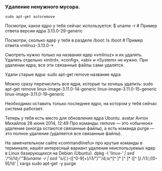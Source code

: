 ### Удаление ненужного мусора.
```
sudo apt-get autoremove
```

Посмотри, какое ядро у тебя сейчас используется:
$ uname -r # Пример ответа версии ядра 3.13.0-29-generic

Посмотри, сколько ядер у тебя в разделе /boot:
ls /boot # Пример ответа vmlinuz-3.13.0-*


Смотреть нужно только на названия ядер «vmlinuz» и их удалять. Удалять отдельно «initrd», «config», «abi» и «System» не нужно. При удалении ядра, все эти связанные файлы сами удалятся.

Удали старые ядра:
sudo apt-get remove название ядра


Можно сразу перечислить все ядра, которые ты хочешь удалить:
sudo apt-get remove linux-image-3.11.0-14-generic linux-image-3.11.0-15-generic linux-image-3.11.0-19-generic


Необходимо оставить только последнее ядро, на котором у тебя сейчас система работает.

Теперь у тебя есть место для обновления ядра Ubuntu.
 avatar Антон Михайлов 28 июня 2014, 12:49
Про команды: remove — это «обычное» удаление (иногда остаются связанные файлы), а есть команда purge — это полное удаление (удаляется все связанные файлы).

На замечательном сайте «commandlinefu» про крутые команды в терминале, нашёл интересный вариант удаления неиспользуемых ядер в Linux базирующихся на Debian (Ubuntu).
dpkg -l 'linux-*' | sed '/^ii/!d;/'"$(uname -r | sed "s/\(.*\)-\([^0-9]\+\)/\1/")"'/d;s/^[^ ]* [^ ]* \([^ ]*\).*/\1/;/[0-9]/!d' | xargs sudo apt-get -y purge
